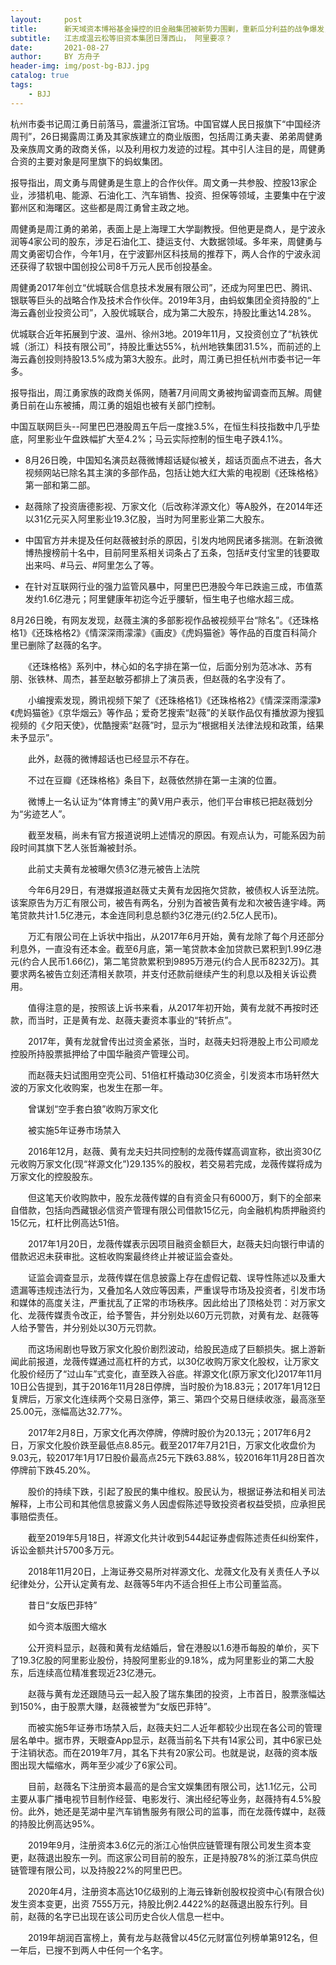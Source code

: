 ```yaml
---
layout:     post
title:      新天域资本博裕基金操控的旧金融集团被新势力围剿，重新瓜分利益的战争爆发，蚂蚁金服IPO被拿下，马云被藏，杭州市委书记周江勇落马，连带赵薇和高晓松都被顺带封杀
subtitle:   江志成温云松等旧资本集团日薄西山， 阿里要凉？
date:       2021-08-27
author:     BY 方舟子
header-img: img/post-bg-BJJ.jpg
catalog: true
tags:
    - BJJ
---
```





杭州市委书记周江勇日前落马，震盪浙江官场。中国官媒人民日报旗下“中国经济周刊”，26日揭露周江勇及其家族建立的商业版图，包括周江勇夫妻、弟弟周健勇及亲族周文勇的政商关係，以及利用权力发迹的过程。其中引人注目的是，周健勇合资的主要对象是阿里旗下的蚂蚁集团。

报导指出，周文勇与周健勇是生意上的合作伙伴。周文勇一共参股、控股13家企业，涉猎机电、能源、石油化工、汽车销售、投资、担保等领域，主要集中在宁波鄞州区和海曙区。这些都是周江勇曾主政之地。

周健勇是周江勇的弟弟，表面上是上海理工大学副教授。但他更是商人，是宁波永润等4家公司的股东，涉足石油化工、捷运支付、大数据领域。多年来，周健勇与周文勇密切合作，今年1月，在宁波鄞州区科技局的推荐下，两人合作的宁波永润还获得了软银中国创投公司8千万元人民币创投基金。

周健勇2017年创立“优城联合信息技术发展有限公司”，还成为阿里巴巴、腾讯、银联等巨头的战略合作及技术合作伙伴。2019年3月，由蚂蚁集团全资持股的“上海云鑫创业投资公司”，入股优城联合，成为第二大股东，持股比重达14.28%。

优城联合近年拓展到宁波、温州、徐州3地。2019年11月，又投资创立了“杭铁优城（浙江）科技有限公司”，持股比重达55%，杭州地铁集团31.5%，而前述的上海云鑫创投则持股13.5%成为第3大股东。此时，周江勇已担任杭州市委书记一年多。

报导指出，周江勇家族的政商关係网，随著7月间周文勇被拘留调查而瓦解。周健勇日前在山东被捕，周江勇的姐姐也被有关部门控制。

中国互联网巨头--阿里巴巴港股周五午后一度挫3.5%，在恒生科技指数中几乎垫底，阿里影业午盘跌幅扩大至4.2%；马云实际控制的恒生电子跌4.1%。

* 8月26日晚，中国知名演员赵薇微博超话疑似被关，超话页面点不进去，各大视频网站已除名其主演的多部作品，包括让她大红大紫的电视剧《还珠格格》第一部和第二部。

* 赵薇除了投资唐德影视、万家文化（后改称洋源文化）等A股外，在2014年还以31亿元买入阿里影业19.3亿股，当时为阿里影业第二大股东。

* 中国官方并未提及任何赵薇被封杀的原因，引发内地网民诸多揣测。在新浪微博热搜榜前十名中，目前阿里系相关词条占了五条，包括#支付宝里的钱要取出来吗、#马云、#阿里怎么了等。

* 在针对互联网行业的强力监管风暴中，阿里巴巴港股今年已跌逾三成，市值蒸发约1.6亿港元；阿里健康年初迄今近乎腰斩，恒生电子也缩水超三成。

8月26日晚，有网友发现，赵薇主演的多部影视作品被视频平台“除名”。《还珠格格1》《还珠格格2》《情深深雨濛濛》《画皮》《虎妈猫爸》等作品的百度百科简介里已删除了赵薇的名字。

　　《还珠格格》系列中，林心如的名字排在第一位，后面分别为范冰冰、苏有朋、张铁林、周杰，甚至赵敏芬都排上了演员表，但赵薇的名字没有了。


　　小编搜索发现，腾讯视频下架了《还珠格格1》《还珠格格2》《情深深雨濛濛》《虎妈猫爸》《京华烟云》等作品；爱奇艺搜索“赵薇”的关联作品仅有播放源为搜狐视频的《夕阳天使》，优酷搜索“赵薇”时，显示为“根据相关法律法规和政策，结果未予显示”。


　　此外，赵薇的微博超话也已经显示不存在。


　　不过在豆瓣《还珠格格》条目下，赵薇依然排在第一主演的位置。


　　微博上一名认证为“体育博主”的黄V用户表示，他们平台审核已把赵薇划分为“劣迹艺人”。


　　截至发稿，尚未有官方报道说明上述情况的原因。有观点认为，可能系因为前段时间其旗下艺人张哲瀚被封杀。

　　此前丈夫黄有龙被曝欠债3亿港元被告上法院

　　今年6月29日，有港媒报道赵薇丈夫黄有龙因拖欠贷款，被债权人诉至法院。该案原告为万汇有限公司，被告有两名，分别为首被告黄有龙和次被告逄宇峰。两笔贷款共计1.5亿港元，本金连同利息总额约3亿港元(约2.5亿人民币)。

　　万汇有限公司在上诉状中指出，从2017年6月开始，黄有龙除了每个月还部分利息外，一直没有还本金。截至6月底，第一笔贷款本金加贷款已累积到1.99亿港元(约合人民币1.66亿)，第二笔贷款累积到9895万港元(约合人民币8232万)。其要求两名被告立刻还清相关款项，并支付还款前继续产生的利息以及相关诉讼费用。

　　值得注意的是，按照该上诉书来看，从2017年初开始，黄有龙就不再按时还款，而当时，正是黄有龙、赵薇夫妻资本事业的“转折点”。

　　2017年，黄有龙就曾传出过资金紧张，当时，赵薇夫妇将港股上市公司顺龙控股所持股票抵押给了中国华融资产管理公司。


　　而赵薇夫妇试图用空壳公司、51倍杠杆撬动30亿资金，引发资本市场轩然大波的万家文化收购案，也发生在那一年。

　　曾谋划“空手套白狼”收购万家文化

　　被实施5年证券市场禁入



　　2016年12月，赵薇、黄有龙夫妇共同控制的龙薇传媒高调宣称，欲出资30亿元收购万家文化(现“祥源文化”)29.135%的股权，若交易若完成，龙薇传媒将成为万家文化的控股股东。

　　但这笔天价收购款中，股东龙薇传媒的自有资金只有6000万，剩下的全部来自借款，包括向西藏银必信资产管理有限公司借款15亿元，向金融机构质押融资约15亿元，杠杆比例高达51倍。

　　2017年1月20日，龙薇传媒表示因项目融资金额巨大，赵薇夫妇向银行申请的借款迟迟未获审批。这桩收购案最终终止并被证监会查处。

　　证监会调查显示，龙薇传媒在信息披露上存在虚假记载、误导性陈述以及重大遗漏等违规违法行为，又叠加名人效应等因素，严重误导市场及投资者，引发市场和媒体的高度关注，严重扰乱了正常的市场秩序。因此给出了顶格处罚：对万家文化、龙薇传媒责令改正，给予警告，并分别处以60万元罚款，对黄有龙、赵薇等人给予警告，并分别处以30万元罚款。

　　而这场闹剧也导致万家文化股价剧烈波动，给股民造成了巨额损失。据上游新闻此前报道，龙薇传媒通过高杠杆的方式，以30亿收购万家文化股权，让万家文化股价经历了“过山车”式变化，直至跌入谷底。祥源文化(原万家文化)2017年11月10日公告提到，其于2016年11月28日停牌，当时股价为18.83元；2017年1月12日复牌后，万家文化连续两个交易日涨停，第三、第四个交易日继续收涨，最高涨至25.00元，涨幅高达32.77%。

　　2017年2月8日，万家文化再次停牌，停牌时股价为20.13元；2017年6月2日，万家文化股价跌至最低点8.85元。截至2017年7月21日，万家文化收盘价为9.03元，较2017年1月17日股价最高点25元下跌63.88%，较2016年11月28日首次停牌前下跌45.20%。

　　股价的持续下跌，引起了股民的集中维权。股民认为，根据证券法和相关司法解释，上市公司和其他信息披露义务人因虚假陈述导致投资者权益受损，应承担民事赔偿责任。

　　截至2019年5月18日，祥源文化共计收到544起证券虚假陈述责任纠纷案件，诉讼金额共计5700多万元。

　　2018年11月20日，上海证券交易所对祥源文化、龙薇文化及有关责任人予以纪律处分，公开认定黄有龙、赵薇等5年内不适合担任上市公司董监高。


　　昔日“女版巴菲特”

　　如今资本版图大缩水

　　公开资料显示，赵薇和黄有龙结婚后，曾在港股以1.6港币每股的单价，买下了19.3亿股的阿里影业股份，持股阿里影业的9.18%，成为阿里影业的第二大股东，后连续高位精准套现近23亿港元。


　　赵薇与黄有龙还跟随马云一起入股了瑞东集团的投资，上市首日，股票涨幅达到150%，由于股票大赚，赵薇被誉为“女版巴菲特”。

　　而被实施5年证券市场禁入后，赵薇夫妇二人近年都较少出现在各公司的管理层名单中。据市界，天眼查App显示，赵薇当前名下共有14家公司，其中6家已处于注销状态。而在2019年7月，其名下共有20家公司。也就是说，赵薇的资本版图出现大幅缩水，两年至少减少了6家公司。

　　目前，赵薇名下注册资本最高的是合宝文娱集团有限公司，达1.1亿元，公司主要从事广播电视节目制作经营、电影发行、演出经纪等业务，赵薇持有4.5%股份。此外，她还是芜湖中星汽车销售服务有限公司的监事，而在龙薇传媒中，赵薇的持股比例高达95%。


　　2019年9月，注册资本3.6亿元的浙江心怡供应链管理有限公司发生资本变更，赵薇退出股东一列。而这家公司目前的股东，正是持股78%的浙江菜鸟供应链管理有限公司，以及持股22%的阿里巴巴。

　　2020年4月，注册资本高达10亿级别的上海云锋新创股权投资中心(有限合伙)发生资本变更，出资 7555万元，持股比例2.4422%的赵薇退出股东行列。目前，赵薇的名字已出现在该公司历史合伙人信息一栏中。

　　2019年胡润百富榜上，黄有龙与赵薇曾以45亿元财富位列榜单第912名，但一年后，已搜不到两人中任何一个名字。
